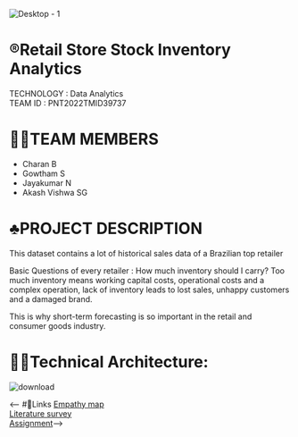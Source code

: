 ![Desktop - 1](https://user-images.githubusercontent.com/72591359/190850103-f85c29b8-016f-45d6-bb5a-e7c8401cb762.jpg)
# ®️Retail Store Stock Inventory Analytics
   TECHNOLOGY : Data Analytics <br>
   TEAM ID : PNT2022TMID39737

# 🧑‍💻TEAM MEMBERS
 - Charan B
 - Gowtham S
 - Jayakumar N
 - Akash Vishwa SG
 
 # ♣️PROJECT DESCRIPTION
 This dataset contains a lot of historical sales data of a Brazilian top retailer

 Basic Questions of every retailer : How much inventory should I carry?  Too much inventory means working capital costs, operational costs and a complex operation, lack   of inventory leads to lost sales, unhappy customers and a damaged brand.

 This is why short-term forecasting is so important in the retail and consumer goods industry.

# 🧑‍💻Technical Architecture:
 ![download](https://user-images.githubusercontent.com/72591359/190850546-9b1ba338-6a8a-4952-8afc-898e5faddd36.png)

<-- #🔗Links
<a href="https://github.com/IBM-EPBL/IBM-Project-16960-1659625843/blob/main/Ideation_Phase/Empathy_Map/Empathy_canavas_map.pdf">Empathy map</a> <br>
<a href="https://github.com/IBM-EPBL/IBM-Project-16960-1659625843/blob/main/Ideation_Phase/Literature_survey/Literature%20survey-1%20(Stock%20retailer).pdf">Literature survey</a> <br>
<a href="https://github.com/IBM-EPBL/IBM-Project-16960-1659625843/tree/main/Assements">Assignment</a>-->
